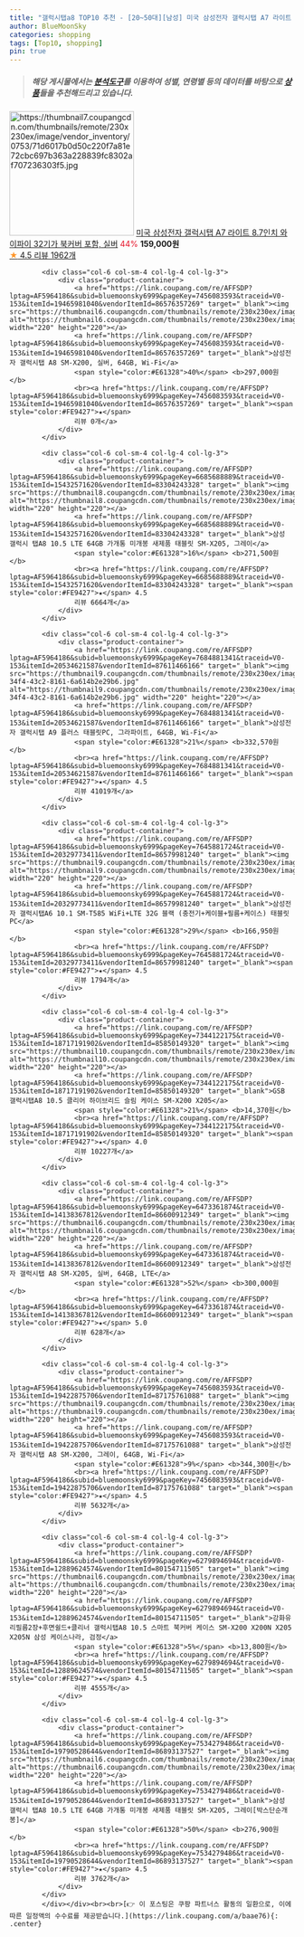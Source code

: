 ```yaml
---
title: "갤럭시탭a8 TOP10 추천 - [20~50대][남성] 미국 삼성전자 갤럭시탭 A7 라이트 8.7인치 와이파이 32기가 북커버 포함, 실버"
author: BlueMoonSky
categories: shopping
tags: [Top10, shopping]
pin: true
---
```


> ##### 해당 게시물에서는 [**분석도구**](https://itemscout.io/)를 이용하여 **성별**, **연령별** 등의 데이터를 바탕으로 [**상품**](https://link.coupang.com/a/baae76)들을 추천해드리고 있습니다.
<div class="container"><div class="row">
            <div class="col-6 col-sm-4 col-lg-4 col-lg-3">
                <div class="product-container">
                    <a href="https://link.coupang.com/re/AFFSDP?lptag=AF5964186&subid=bluemoonsky6999&pageKey=7722348838&traceid=V0-153&itemId=20729019172&vendorItemId=87799687913" target="_blank"><img src="https://thumbnail7.coupangcdn.com/thumbnails/remote/230x230ex/image/vendor_inventory/0753/71d6017b0d50c220f7a81e72cbc697b363a228839fc8302af707236303f5.jpg" alt="https://thumbnail7.coupangcdn.com/thumbnails/remote/230x230ex/image/vendor_inventory/0753/71d6017b0d50c220f7a81e72cbc697b363a228839fc8302af707236303f5.jpg" width="220" height="220"></a>
                    <a href="https://link.coupang.com/re/AFFSDP?lptag=AF5964186&subid=bluemoonsky6999&pageKey=7722348838&traceid=V0-153&itemId=20729019172&vendorItemId=87799687913" target="_blank">미국 삼성전자 갤럭시탭 A7 라이트 8.7인치 와이파이 32기가 북커버 포함, 실버</a>
                    <span style="color:#E61328">44%</span> <b>159,000원</b>
                    <br><a href="https://link.coupang.com/re/AFFSDP?lptag=AF5964186&subid=bluemoonsky6999&pageKey=7722348838&traceid=V0-153&itemId=20729019172&vendorItemId=87799687913" target="_blank"><span style="color:#FE9427">★</span> 4.5
                    리뷰 1962개</a>
                </div>
            </div>
            
            <div class="col-6 col-sm-4 col-lg-4 col-lg-3">
                <div class="product-container">
                    <a href="https://link.coupang.com/re/AFFSDP?lptag=AF5964186&subid=bluemoonsky6999&pageKey=7456083593&traceid=V0-153&itemId=19465981040&vendorItemId=86576357269" target="_blank"><img src="https://thumbnail6.coupangcdn.com/thumbnails/remote/230x230ex/image/vendor_inventory/3c16/dfdbc659ba768fab1c157dd029e0530a108fd4934f3ba4ebc7a3cdce9456.jpg" alt="https://thumbnail6.coupangcdn.com/thumbnails/remote/230x230ex/image/vendor_inventory/3c16/dfdbc659ba768fab1c157dd029e0530a108fd4934f3ba4ebc7a3cdce9456.jpg" width="220" height="220"></a>
                    <a href="https://link.coupang.com/re/AFFSDP?lptag=AF5964186&subid=bluemoonsky6999&pageKey=7456083593&traceid=V0-153&itemId=19465981040&vendorItemId=86576357269" target="_blank">삼성전자 갤럭시탭 A8 SM-X200, 실버, 64GB, Wi-Fi</a>
                    <span style="color:#E61328">40%</span> <b>297,000원</b>
                    <br><a href="https://link.coupang.com/re/AFFSDP?lptag=AF5964186&subid=bluemoonsky6999&pageKey=7456083593&traceid=V0-153&itemId=19465981040&vendorItemId=86576357269" target="_blank"><span style="color:#FE9427">★</span> 
                    리뷰 0개</a>
                </div>
            </div>
            
            <div class="col-6 col-sm-4 col-lg-4 col-lg-3">
                <div class="product-container">
                    <a href="https://link.coupang.com/re/AFFSDP?lptag=AF5964186&subid=bluemoonsky6999&pageKey=6685688889&traceid=V0-153&itemId=15432571620&vendorItemId=83304243328" target="_blank"><img src="https://thumbnail8.coupangcdn.com/thumbnails/remote/230x230ex/image/vendor_inventory/52aa/cc740e1ab0a6e4fd61c0ddff9526188a748ce5e1b8715317467586223be2.jpg" alt="https://thumbnail8.coupangcdn.com/thumbnails/remote/230x230ex/image/vendor_inventory/52aa/cc740e1ab0a6e4fd61c0ddff9526188a748ce5e1b8715317467586223be2.jpg" width="220" height="220"></a>
                    <a href="https://link.coupang.com/re/AFFSDP?lptag=AF5964186&subid=bluemoonsky6999&pageKey=6685688889&traceid=V0-153&itemId=15432571620&vendorItemId=83304243328" target="_blank">삼성 갤럭시 탭A8 10.5 LTE 64GB 가개통 미개봉 새제품 태블릿 SM-X205, 그레이</a>
                    <span style="color:#E61328">16%</span> <b>271,500원</b>
                    <br><a href="https://link.coupang.com/re/AFFSDP?lptag=AF5964186&subid=bluemoonsky6999&pageKey=6685688889&traceid=V0-153&itemId=15432571620&vendorItemId=83304243328" target="_blank"><span style="color:#FE9427">★</span> 4.5
                    리뷰 6664개</a>
                </div>
            </div>
            
            <div class="col-6 col-sm-4 col-lg-4 col-lg-3">
                <div class="product-container">
                    <a href="https://link.coupang.com/re/AFFSDP?lptag=AF5964186&subid=bluemoonsky6999&pageKey=7684881341&traceid=V0-153&itemId=20534621587&vendorItemId=87611466166" target="_blank"><img src="https://thumbnail9.coupangcdn.com/thumbnails/remote/230x230ex/image/retail/images/2023/10/30/11/0/cb9ac9ae-34f4-43c2-8161-6a614b2e29b6.jpg" alt="https://thumbnail9.coupangcdn.com/thumbnails/remote/230x230ex/image/retail/images/2023/10/30/11/0/cb9ac9ae-34f4-43c2-8161-6a614b2e29b6.jpg" width="220" height="220"></a>
                    <a href="https://link.coupang.com/re/AFFSDP?lptag=AF5964186&subid=bluemoonsky6999&pageKey=7684881341&traceid=V0-153&itemId=20534621587&vendorItemId=87611466166" target="_blank">삼성전자 갤럭시탭 A9 플러스 태블릿PC, 그라파이트, 64GB, Wi-Fi</a>
                    <span style="color:#E61328">21%</span> <b>332,570원</b>
                    <br><a href="https://link.coupang.com/re/AFFSDP?lptag=AF5964186&subid=bluemoonsky6999&pageKey=7684881341&traceid=V0-153&itemId=20534621587&vendorItemId=87611466166" target="_blank"><span style="color:#FE9427">★</span> 4.5
                    리뷰 41019개</a>
                </div>
            </div>
            
            <div class="col-6 col-sm-4 col-lg-4 col-lg-3">
                <div class="product-container">
                    <a href="https://link.coupang.com/re/AFFSDP?lptag=AF5964186&subid=bluemoonsky6999&pageKey=7645881724&traceid=V0-153&itemId=20329773411&vendorItemId=86579981240" target="_blank"><img src="https://thumbnail9.coupangcdn.com/thumbnails/remote/230x230ex/image/vendor_inventory/0baf/9d79cdd3bcd65850119e1f5262d66d38833ab4f83f2329362cb9688ca809.jpg" alt="https://thumbnail9.coupangcdn.com/thumbnails/remote/230x230ex/image/vendor_inventory/0baf/9d79cdd3bcd65850119e1f5262d66d38833ab4f83f2329362cb9688ca809.jpg" width="220" height="220"></a>
                    <a href="https://link.coupang.com/re/AFFSDP?lptag=AF5964186&subid=bluemoonsky6999&pageKey=7645881724&traceid=V0-153&itemId=20329773411&vendorItemId=86579981240" target="_blank">삼성전자 갤럭시탭A6 10.1 SM-T585 WiFi+LTE 32G 블랙 (충전기+케이블+필름+케이스) 태블릿PC</a>
                    <span style="color:#E61328">29%</span> <b>166,950원</b>
                    <br><a href="https://link.coupang.com/re/AFFSDP?lptag=AF5964186&subid=bluemoonsky6999&pageKey=7645881724&traceid=V0-153&itemId=20329773411&vendorItemId=86579981240" target="_blank"><span style="color:#FE9427">★</span> 4.5
                    리뷰 1794개</a>
                </div>
            </div>
            
            <div class="col-6 col-sm-4 col-lg-4 col-lg-3">
                <div class="product-container">
                    <a href="https://link.coupang.com/re/AFFSDP?lptag=AF5964186&subid=bluemoonsky6999&pageKey=7344122175&traceid=V0-153&itemId=18717191902&vendorItemId=85850149320" target="_blank"><img src="https://thumbnail10.coupangcdn.com/thumbnails/remote/230x230ex/image/vendor_inventory/1d59/2ee4f8641fa369ba43eded5ed63e36a0003c03e34a2ba4a5c6ca66d9dcf5.png" alt="https://thumbnail10.coupangcdn.com/thumbnails/remote/230x230ex/image/vendor_inventory/1d59/2ee4f8641fa369ba43eded5ed63e36a0003c03e34a2ba4a5c6ca66d9dcf5.png" width="220" height="220"></a>
                    <a href="https://link.coupang.com/re/AFFSDP?lptag=AF5964186&subid=bluemoonsky6999&pageKey=7344122175&traceid=V0-153&itemId=18717191902&vendorItemId=85850149320" target="_blank">GSB 갤럭시탭A8 10.5 클리어 하이브리드 슬림 케이스 SM-X200 X205</a>
                    <span style="color:#E61328">21%</span> <b>14,370원</b>
                    <br><a href="https://link.coupang.com/re/AFFSDP?lptag=AF5964186&subid=bluemoonsky6999&pageKey=7344122175&traceid=V0-153&itemId=18717191902&vendorItemId=85850149320" target="_blank"><span style="color:#FE9427">★</span> 4.0
                    리뷰 10227개</a>
                </div>
            </div>
            
            <div class="col-6 col-sm-4 col-lg-4 col-lg-3">
                <div class="product-container">
                    <a href="https://link.coupang.com/re/AFFSDP?lptag=AF5964186&subid=bluemoonsky6999&pageKey=6473361874&traceid=V0-153&itemId=14138367812&vendorItemId=86600912349" target="_blank"><img src="https://thumbnail6.coupangcdn.com/thumbnails/remote/230x230ex/image/vendor_inventory/d147/356e8e0cd68f3178242f4d8993ba77d3bcd54c943f7ad2d054d04d53231e.jpg" alt="https://thumbnail6.coupangcdn.com/thumbnails/remote/230x230ex/image/vendor_inventory/d147/356e8e0cd68f3178242f4d8993ba77d3bcd54c943f7ad2d054d04d53231e.jpg" width="220" height="220"></a>
                    <a href="https://link.coupang.com/re/AFFSDP?lptag=AF5964186&subid=bluemoonsky6999&pageKey=6473361874&traceid=V0-153&itemId=14138367812&vendorItemId=86600912349" target="_blank">삼성전자 갤럭시탭 A8 SM-X205, 실버, 64GB, LTE</a>
                    <span style="color:#E61328">52%</span> <b>300,000원</b>
                    <br><a href="https://link.coupang.com/re/AFFSDP?lptag=AF5964186&subid=bluemoonsky6999&pageKey=6473361874&traceid=V0-153&itemId=14138367812&vendorItemId=86600912349" target="_blank"><span style="color:#FE9427">★</span> 5.0
                    리뷰 628개</a>
                </div>
            </div>
            
            <div class="col-6 col-sm-4 col-lg-4 col-lg-3">
                <div class="product-container">
                    <a href="https://link.coupang.com/re/AFFSDP?lptag=AF5964186&subid=bluemoonsky6999&pageKey=7456083593&traceid=V0-153&itemId=19422875706&vendorItemId=87175761088" target="_blank"><img src="https://thumbnail9.coupangcdn.com/thumbnails/remote/230x230ex/image/vendor_inventory/b168/4a1b9c24eabb8cdb9e88ae369f3de7486a343cfaec6771df5db15247dabf.jpg" alt="https://thumbnail9.coupangcdn.com/thumbnails/remote/230x230ex/image/vendor_inventory/b168/4a1b9c24eabb8cdb9e88ae369f3de7486a343cfaec6771df5db15247dabf.jpg" width="220" height="220"></a>
                    <a href="https://link.coupang.com/re/AFFSDP?lptag=AF5964186&subid=bluemoonsky6999&pageKey=7456083593&traceid=V0-153&itemId=19422875706&vendorItemId=87175761088" target="_blank">삼성전자 갤럭시탭 A8 SM-X200, 그레이, 64GB, Wi-Fi</a>
                    <span style="color:#E61328">9%</span> <b>344,300원</b>
                    <br><a href="https://link.coupang.com/re/AFFSDP?lptag=AF5964186&subid=bluemoonsky6999&pageKey=7456083593&traceid=V0-153&itemId=19422875706&vendorItemId=87175761088" target="_blank"><span style="color:#FE9427">★</span> 4.5
                    리뷰 5632개</a>
                </div>
            </div>
            
            <div class="col-6 col-sm-4 col-lg-4 col-lg-3">
                <div class="product-container">
                    <a href="https://link.coupang.com/re/AFFSDP?lptag=AF5964186&subid=bluemoonsky6999&pageKey=6279894694&traceid=V0-153&itemId=12889624574&vendorItemId=80154711505" target="_blank"><img src="https://thumbnail6.coupangcdn.com/thumbnails/remote/230x230ex/image/vendor_inventory/be84/6512ab6f96deef727a7511d477c8daf608b7d6f79def9e0c1ba4bbf6c9b8.jpg" alt="https://thumbnail6.coupangcdn.com/thumbnails/remote/230x230ex/image/vendor_inventory/be84/6512ab6f96deef727a7511d477c8daf608b7d6f79def9e0c1ba4bbf6c9b8.jpg" width="220" height="220"></a>
                    <a href="https://link.coupang.com/re/AFFSDP?lptag=AF5964186&subid=bluemoonsky6999&pageKey=6279894694&traceid=V0-153&itemId=12889624574&vendorItemId=80154711505" target="_blank">강화유리필름2장+후면쉴드+클리너 갤럭시탭A8 10.5 스마트 북커버 케이스 SM-X200 X200N X205 X205N 삼성 케이스나라, 검정</a>
                    <span style="color:#E61328">5%</span> <b>13,800원</b>
                    <br><a href="https://link.coupang.com/re/AFFSDP?lptag=AF5964186&subid=bluemoonsky6999&pageKey=6279894694&traceid=V0-153&itemId=12889624574&vendorItemId=80154711505" target="_blank"><span style="color:#FE9427">★</span> 4.5
                    리뷰 4555개</a>
                </div>
            </div>
            
            <div class="col-6 col-sm-4 col-lg-4 col-lg-3">
                <div class="product-container">
                    <a href="https://link.coupang.com/re/AFFSDP?lptag=AF5964186&subid=bluemoonsky6999&pageKey=7534279486&traceid=V0-153&itemId=19790528644&vendorItemId=86893137527" target="_blank"><img src="https://thumbnail6.coupangcdn.com/thumbnails/remote/230x230ex/image/vendor_inventory/8ccb/99fdb733289b234e3c286285f0d8a115c3c160dd726077e03a92c0e8da00.jpg" alt="https://thumbnail6.coupangcdn.com/thumbnails/remote/230x230ex/image/vendor_inventory/8ccb/99fdb733289b234e3c286285f0d8a115c3c160dd726077e03a92c0e8da00.jpg" width="220" height="220"></a>
                    <a href="https://link.coupang.com/re/AFFSDP?lptag=AF5964186&subid=bluemoonsky6999&pageKey=7534279486&traceid=V0-153&itemId=19790528644&vendorItemId=86893137527" target="_blank">삼성 갤럭시 탭A8 10.5 LTE 64GB 가개통 미개봉 새제품 태블릿 SM-X205, 그레이[박스단순개봉]</a>
                    <span style="color:#E61328">50%</span> <b>276,900원</b>
                    <br><a href="https://link.coupang.com/re/AFFSDP?lptag=AF5964186&subid=bluemoonsky6999&pageKey=7534279486&traceid=V0-153&itemId=19790528644&vendorItemId=86893137527" target="_blank"><span style="color:#FE9427">★</span> 4.5
                    리뷰 3762개</a>
                </div>
            </div>
            </div></div><br><br>[👉 이 포스팅은 쿠팡 파트너스 활동의 일환으로, 이에 따른 일정액의 수수료를 제공받습니다.](https://link.coupang.com/a/baae76){: .center}